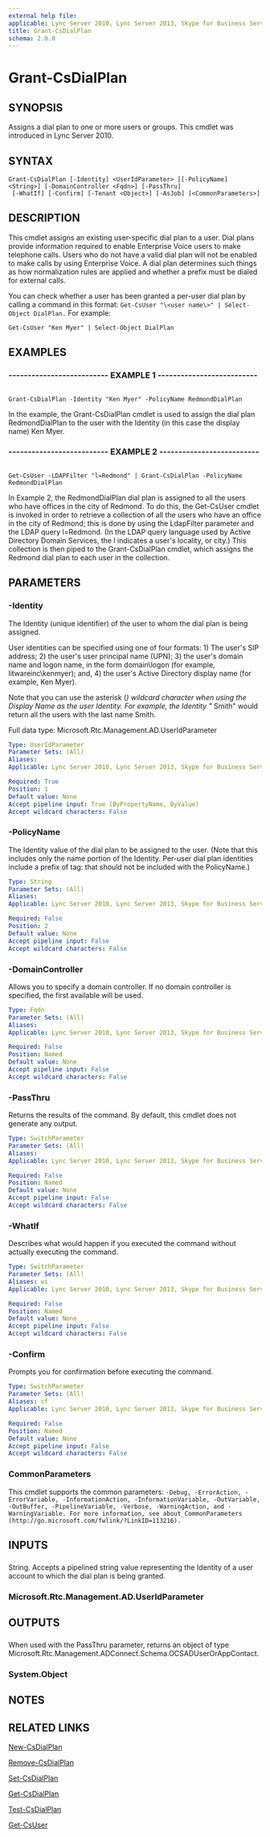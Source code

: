 ```yaml
---
external help file: 
applicable: Lync Server 2010, Lync Server 2013, Skype for Business Server 2015, Skype for Business Server 2019
title: Grant-CsDialPlan
schema: 2.0.0
---
```


# Grant-CsDialPlan

## SYNOPSIS

Assigns a dial plan to one or more users or groups.
This cmdlet was introduced in Lync Server 2010.




## SYNTAX

```
Grant-CsDialPlan [-Identity] <UserIdParameter> [[-PolicyName] <String>] [-DomainController <Fqdn>] [-PassThru]
 [-WhatIf] [-Confirm] [-Tenant <Object>] [-AsJob] [<CommonParameters>]
```

## DESCRIPTION

This cmdlet assigns an existing user-specific dial plan to a user.
Dial plans provide information required to enable Enterprise Voice users to make telephone calls.
Users who do not have a valid dial plan will not be enabled to make calls by using Enterprise Voice.
A dial plan determines such things as how normalization rules are applied and whether a prefix must be dialed for external calls.

You can check whether a user has been granted a per-user dial plan by calling a command in this format: `Get-CsUser "\<user name\>" | Select-Object DialPlan.`
For example:

`Get-CsUser "Ken Myer" | Select-Object DialPlan`


## EXAMPLES

### -------------------------- EXAMPLE 1 -------------------------- 
```

Grant-CsDialPlan -Identity "Ken Myer" -PolicyName RedmondDialPlan
```

In the example, the Grant-CsDialPlan cmdlet is used to assign the dial plan RedmondDialPlan to the user with the Identity (in this case the display name) Ken Myer.


### -------------------------- EXAMPLE 2 -------------------------- 
```

Get-CsUser -LDAPFilter "l=Redmond" | Grant-CsDialPlan -PolicyName RedmondDialPlan
```

In Example 2, the RedmondDialPlan dial plan is assigned to all the users who have offices in the city of Redmond.
To do this, the Get-CsUser cmdlet is invoked in order to retrieve a collection of all the users who have an office in the city of Redmond; this is done by using the LdapFilter parameter and the LDAP query l=Redmond.
(In the LDAP query language used by Active Directory Domain Services, the l indicates a user's locality, or city.) This collection is then piped to the Grant-CsDialPlan cmdlet, which assigns the Redmond dial plan to each user in the collection.


## PARAMETERS

### -Identity
The Identity (unique identifier) of the user to whom the dial plan is being assigned.

User identities can be specified using one of four formats: 1) The user's SIP address; 2) the user's user principal name (UPN); 3) the user's domain name and logon name, in the form domain\logon (for example, litwareinc\kenmyer); and, 4) the user's Active Directory display name (for example, Ken Myer).

Note that you can use the asterisk (*) wildcard character when using the Display Name as the user Identity.
For example, the Identity "* Smith" would return all the users with the last name Smith.

Full data type: Microsoft.Rtc.Management.AD.UserIdParameter

```yaml
Type: UserIdParameter
Parameter Sets: (All)
Aliases: 
Applicable: Lync Server 2010, Lync Server 2013, Skype for Business Server 2015

Required: True
Position: 1
Default value: None
Accept pipeline input: True (ByPropertyName, ByValue)
Accept wildcard characters: False
```

### -PolicyName

The Identity value of the dial plan to be assigned to the user.
(Note that this includes only the name portion of the Identity.
Per-user dial plan identities include a prefix of tag: that should not be included with the PolicyName.)




```yaml
Type: String
Parameter Sets: (All)
Aliases: 
Applicable: Lync Server 2010, Lync Server 2013, Skype for Business Server 2015

Required: False
Position: 2
Default value: None
Accept pipeline input: False
Accept wildcard characters: False
```

### -DomainController

Allows you to specify a domain controller.
If no domain controller is specified, the first available will be used.




```yaml
Type: Fqdn
Parameter Sets: (All)
Aliases: 
Applicable: Lync Server 2010, Lync Server 2013, Skype for Business Server 2015

Required: False
Position: Named
Default value: None
Accept pipeline input: False
Accept wildcard characters: False
```

### -PassThru

Returns the results of the command.
By default, this cmdlet does not generate any output.



```yaml
Type: SwitchParameter
Parameter Sets: (All)
Aliases: 
Applicable: Lync Server 2010, Lync Server 2013, Skype for Business Server 2015

Required: False
Position: Named
Default value: None
Accept pipeline input: False
Accept wildcard characters: False
```

### -WhatIf

Describes what would happen if you executed the command without actually executing the command.



```yaml
Type: SwitchParameter
Parameter Sets: (All)
Aliases: wi
Applicable: Lync Server 2010, Lync Server 2013, Skype for Business Server 2015

Required: False
Position: Named
Default value: None
Accept pipeline input: False
Accept wildcard characters: False
```

### -Confirm

Prompts you for confirmation before executing the command.


```yaml
Type: SwitchParameter
Parameter Sets: (All)
Aliases: cf
Applicable: Lync Server 2010, Lync Server 2013, Skype for Business Server 2015

Required: False
Position: Named
Default value: None
Accept pipeline input: False
Accept wildcard characters: False
```

### CommonParameters
This cmdlet supports the common parameters: `-Debug, -ErrorAction, -ErrorVariable, -InformationAction, -InformationVariable, -OutVariable, -OutBuffer, -PipelineVariable, -Verbose, -WarningAction, and -WarningVariable. For more information, see about_CommonParameters (http://go.microsoft.com/fwlink/?LinkID=113216).`

## INPUTS

###  
String.
Accepts a pipelined string value representing the Identity of a user account to which the dial plan is being granted.

### Microsoft.Rtc.Management.AD.UserIdParameter

## OUTPUTS

###  
When used with the PassThru parameter, returns an object of type Microsoft.Rtc.Management.ADConnect.Schema.OCSADUserOrAppContact.

### System.Object

## NOTES

## RELATED LINKS

[New-CsDialPlan](New-CsDialPlan.md)

[Remove-CsDialPlan](Remove-CsDialPlan.md)

[Set-CsDialPlan](Set-CsDialPlan.md)

[Get-CsDialPlan](Get-CsDialPlan.md)

[Test-CsDialPlan](Test-CsDialPlan.md)

[Get-CsUser](Get-CsUser.md)
